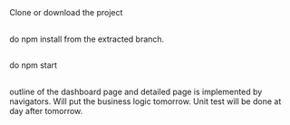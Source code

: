 ##
Clone or download the project
##
do npm install from the extracted branch.
##
do npm start

##
outline of the dashboard page and detailed page is implemented by navigators.
Will put the business logic tomorrow.
Unit test will be done at day after tomorrow.
##
